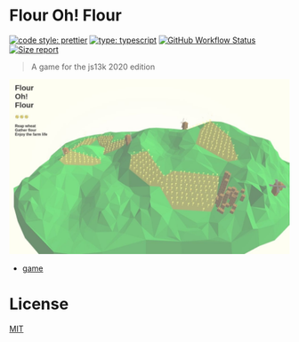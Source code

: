 # Flour Oh! Flour

[![code style: prettier](https://img.shields.io/badge/code_style-prettier-ff69b4.svg?style=flat-square)](https://github.com/prettier/prettier) [![type: typescript](https://img.shields.io/npm/types/typescript.svg?style=flat-square)](https://github.com/microsoft/TypeScript) [![GitHub Workflow Status](https://img.shields.io/github/workflow/status/platane/flour-oh-flour/main?style=flat-square)](https://github.com/platane/flour-oh-flour/actions?query=workflow%3Amain) [![Size report](https://img.shields.io/endpoint?url=https://raw.githubusercontent.com/Platane/flour-oh-flour/gh-pages/shieldio_size.json&style=flat-square)](https://github.com/platane/flour-oh-flour/actions?query=workflow%3Amain)

> A game for the js13k 2020 edition

![game screenshot](https://raw.githubusercontent.com/Platane/flour-oh-flour/master/doc/screenshots/1200x750.jpg)

- [game](https://platane.github.io/flour-oh-flour)

# License

[MIT](./LICENSE)

